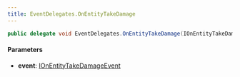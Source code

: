 ```yaml
---
title: EventDelegates.OnEntityTakeDamage
---
```


```csharp
public delegate void EventDelegates.OnEntityTakeDamage(IOnEntityTakeDamageEvent @event)
```

#### Parameters

- **event**: [IOnEntityTakeDamageEvent](/docs/api/shared/events/ionentitytakedamageevent)

